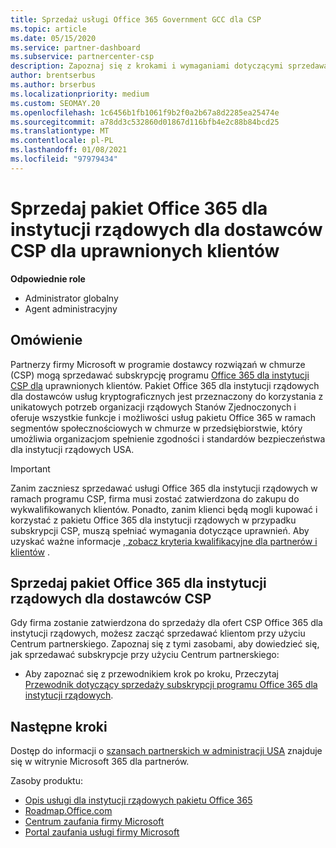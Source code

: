 ```yaml
---
title: Sprzedaż usługi Office 365 Government GCC dla CSP
ms.topic: article
ms.date: 05/15/2020
ms.service: partner-dashboard
ms.subservice: partnercenter-csp
description: Zapoznaj się z krokami i wymaganiami dotyczącymi sprzedawania subskrypcji pakietu Office 365 dla instytucji rządowych w ramach programu CSP w celu zakwalifikowania Stany Zjednoczone klientów lub wykonawców.
author: brentserbus
ms.author: brserbus
ms.localizationpriority: medium
ms.custom: SEOMAY.20
ms.openlocfilehash: 1c6456b1fb1061f9b2f0a2b67a8d2285ea25474e
ms.sourcegitcommit: a78dd3c532860d01867d116bfb4e2c88b84bcd25
ms.translationtype: MT
ms.contentlocale: pl-PL
ms.lasthandoff: 01/08/2021
ms.locfileid: "97979434"
---
```

# <a name="sell-office-365-government-gcc-for-csp-subscriptions-to-qualified-customers"></a>Sprzedaj pakiet Office 365 dla instytucji rządowych dla dostawców CSP dla uprawnionych klientów

**Odpowiednie role**

- Administrator globalny
- Agent administracyjny


## <a name="overview"></a>Omówienie

Partnerzy firmy Microsoft w programie dostawcy rozwiązań w chmurze (CSP) mogą sprzedawać subskrypcję programu [Office 365 dla instytucji CSP dla](https://www.microsoft.com/microsoft-365/partners/governmentforCSP) uprawnionych klientów. Pakiet Office 365 dla instytucji rządowych dla dostawców usług kryptograficznych jest przeznaczony do korzystania z unikatowych potrzeb organizacji rządowych Stanów Zjednoczonych i oferuje wszystkie funkcje i możliwości usług pakietu Office 365 w ramach segmentów społecznościowych w chmurze w przedsiębiorstwie, który umożliwia organizacjom spełnienie zgodności i standardów bezpieczeństwa dla instytucji rządowych USA. 

>[!IMPORTANT] 
>Zanim zaczniesz sprzedawać usługi Office 365 dla instytucji rządowych w ramach programu CSP, firma musi zostać zatwierdzona do zakupu do wykwalifikowanych klientów. Ponadto, zanim klienci będą mogli kupować i korzystać z pakietu Office 365 dla instytucji rządowych w przypadku subskrypcji CSP, muszą spełniać wymagania dotyczące uprawnień. Aby uzyskać ważne informacje [, zobacz kryteria kwalifikacyjne dla partnerów i klientów](csp-gcc-validate.md) .


## <a name="sell-office-365-government-gcc-for-csp-subscriptions"></a>Sprzedaj pakiet Office 365 dla instytucji rządowych dla dostawców CSP

Gdy firma zostanie zatwierdzona do sprzedaży dla ofert CSP Office 365 dla instytucji rządowych, możesz zacząć sprzedawać klientom przy użyciu Centrum partnerskiego. Zapoznaj się z tymi zasobami, aby dowiedzieć się, jak sprzedawać subskrypcje przy użyciu Centrum partnerskiego: 

- Aby zapoznać się z przewodnikiem krok po kroku, Przeczytaj [Przewodnik dotyczący sprzedaży subskrypcji programu Office 365 dla instytucji rządowych](https://go.microsoft.com/fwlink/?linkid=2007323).  


## <a name="next-steps"></a>Następne kroki

Dostęp do informacji o [szansach partnerskich w administracji USA](https://www.microsoft.com/microsoft-365/partners/governmentforCSP) znajduje się w witrynie Microsoft 365 dla partnerów.

Zasoby produktu:

- [Opis usługi dla instytucji rządowych pakietu Office 365](/office365/servicedescriptions/office-365-platform-service-description/office-365-us-government/office-365-us-government)
- [Roadmap.Office.com](https://products.office.com/business/office-365-roadmap)
- [Centrum zaufania firmy Microsoft](https://www.microsoft.com/TrustCenter/)
- [Portal zaufania usługi firmy Microsoft](https://aka.ms/STP)
